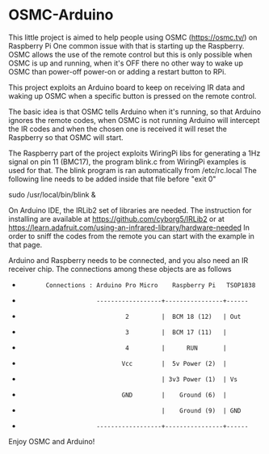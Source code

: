 # OSMC-Arduino

This little project is aimed to help people using OSMC (https://osmc.tv/) on Raspberry Pi
One common issue with that is starting up the Raspberry.
OSMC allows the use of the remote control but this is only possible when OSMC is up and running,
when it's OFF there no other way to wake up OSMC than power-off power-on or adding a restart button to RPi.

This project exploits an Arduino board to keep on receiving IR data and waking up OSMC when a specific button
is pressed on the remote control.

The basic idea is that OSMC tells Arduino when it's running, so that Arduino ignores the remote codes,
when OSMC is not running Arduino will intercept the IR codes and when the chosen one is received it will reset
the Raspberry so that OSMC will start.

The Raspberry part of the project exploits WiringPi libs for generating a 1Hz signal on pin 11 (BMC17),
the program blink.c from WiringPi examples is used for that.
The blink program is ran automatically from /etc/rc.local
The following line needs to be added inside that file before "exit 0"

sudo /usr/local/bin/blink &

On Arduino IDE, the IRLib2 set of libraries are needed.
The instruction for installing are available at 
https://github.com/cyborg5/IRLib2
or at
https://learn.adafruit.com/using-an-infrared-library/hardware-needed
In order to sniff the codes from the remote you can start with the example in that page.

Arduino and Raspberry needs to be connected, and you also need an IR receiver chip.
The connections among these objects are as follows
*            Connections : Arduino Pro Micro    Raspberry Pi   TSOP1838
*                          ------------------+----------------+------
*                                  2         |  BCM 18 (12)   | Out
*                                  3         |  BCM 17 (11)   |
*                                  4         |      RUN       |
*                                 Vcc        |  5v Power (2)  | 
*                                            | 3v3 Power (1)  | Vs
*                                 GND        |    Ground (6)  |       
*                                            |    Ground (9)  | GND
*                          ------------------+----------------+------         
 
 Enjoy OSMC and Arduino!
 
